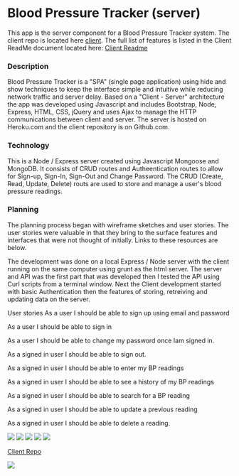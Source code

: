 # Blood Pressure Tracker (server)
This app is the server component for a Blood Pressure Tracker system. The client repo is located here [client](https://github.com/xpertimage/bp_tracker_client).
The full list of features is listed in the Client ReadMe document located here: [Client Readme](https://github.com/xpertimage/bp_tracker_client/blob/main/README.md)

### Description
Blood Pressure Tracker is a "SPA" (single page application) using hide and show techniques to keep the interface simple and intuitive while reducing network traffic and server delay. Based on a "Client - Server" architecture the app was developed using Javascript and includes Bootstrap, Node, Express, HTML, CSS, jQuery and uses Ajax to manage the HTTP communications between client and server. The server is hosted on Heroku.com and the client repository is on Github.com.

### Technology
This is a Node / Express server created using Javascript Mongoose and MongoDB. It consists of CRUD routes and Autheentication routes to allow for Sign-up, Sign-In, Sign-Out and Change Password. The CRUD (Create, Read, Update, Delete) routs are used to store and manage a user's blood pressure readings.

### Planning
The planning process began with wireframe sketches and user stories. The user stories were valuable in that they bring to the surface features and interfaces that were not thought of initially. Links to these resources are below.

The development was done on a local Express / Node server with the client running on the same computer using grunt as the html server. The server and API was the first part that was developed then I tested the API using Curl scripts from a terminal window. Next the Client development started with basic Authentication then the features of storing, retreiving and updating data on the server.

User stories
As a user I should be able to sign up using email and password

As a user I should be able to sign in

As a user I should be able to change my password once Iam signed in.

As a signed in user I should be able to sign out.

As a signed in user I should be able to enter my BP readings

As a signed in user I should be able to see a history of my BP readings

As a signed in user I should be able to search for a BP reading

As a signed in user I should be able to update a previous reading

As a signed in user I should be able to delete a reading.

![](puplic/WireDiagram/WireDiagrams-Start.jpg)
![](puplic/WireDiagram/WireDiagrams-SignIn.jpg)
![](puplic/WireDiagram/WireDiagrams-FindOne.jpg)
![](puplic/WireDiagram/WireDiagrams-DeleteOne.jpg)
![](puplic/WireDiagram/WireDiagrams-ChgPass.jpg)

[Client Repo](https://github.com/xpertimage/bp_tracker_client)

![](public/ERD.jpg)

